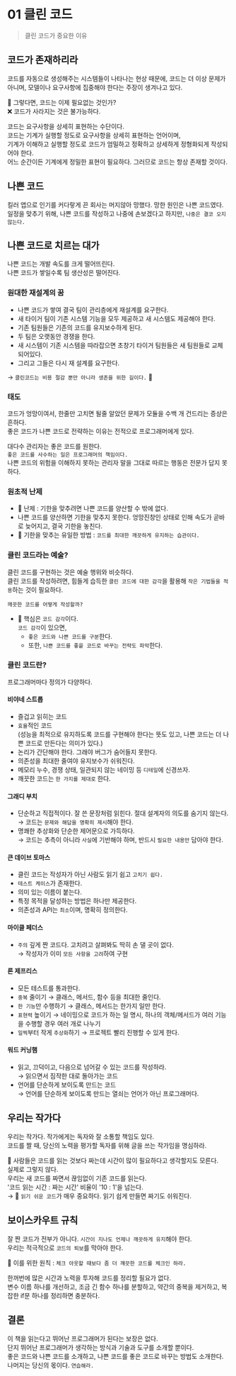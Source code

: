 # 01 클린 코드
> 클린 코드가 중요한 이유

## 코드가 존재하리라
코드를 자동으로 생성해주는 시스템들이 나타나는 현상 때문에, 코드는 더 이상 문제가 아니며, 모델이나 요구사항에 집중해야 한다는 주장이 생겨나고 있다.<br>

🤔 그렇다면, 코드는 이제 필요없는 것인가?<br>
❌ 코드가 사라지는 것은 불가능하다.<br>

코드는 요구사항을 상세히 표현하는 수단이다.<br>
코드는 기계가 실행할 정도로 요구사항을 상세히 표현하는 언어이며,<br>
기계가 이해하고 실행할 정도로 코드가 엄밀하고 정확하고 상세하게 정형화되게 작성되어야 한다.<br>
어느 순간이든 기계에게 정밀한 표현이 필요하다. 그러므로 코드는 항상 존재할 것이다.

## 나쁜 코드
킬러 앱으로 인기를 커다랗게 끈 회사는 머지않아 망했다. 망한 원인은 나쁜 코드였다.<br>
일정을 맞추기 위해, 나쁜 코드를 작성하고 나중에 손보겠다고 하지만, `나중은 결코 오지 않는다.`

## 나쁜 코드로 치르는 대가
나쁜 코드는 개발 속도를 크게 떨어뜨린다.<br>
나쁜 코드가 쌓일수록 팀 생산성은 떨어진다.

### 원대한 재설계의 꿈
- 나쁜 코드가 쌓여 결국 팀이 관리층에게 재설계를 요구한다.
- 새 타이거 팀이 기존 시스템 기능을 모두 제공하고 새 시스템도 제공해야 한다.
- 기존 팀원들은 기존의 코드를 유지보수하게 된다.
- 두 팀은 오랫동안 경쟁을 한다.
- 새 시스템이 기존 시스템을 따라잡으면 초창기 타이거 팀원들은 새 팀원들로 교체 되어있다.
- 그리고 그들은 다시 재 설계를 요구한다.

→ `클린코드는 비용 절감 뿐만 아니라 생존을 위한 길이다.` 🌟

### 태도
코드가 엉망이여서, 한줄만 고치면 될줄 알았던 문제가 모듈을 수백 개 건드리는 증상은 흔하다.<br>
좋은 코드가 나쁜 코드로 전략하는 이유는 전적으로 프로그래머에게 있다.<br>

대다수 관리자는 좋은 코드를 원한다.<br>
`좋은 코드를 사수하는 일은 프로그래머의 책임이다.`<br>
나쁜 코드의 위험을 이해하지 못하는 관리자 말을 그대로 따르는 행동은 전문가 답지 못하다.

### 원초적 난제
- 🤔  난제 : 기한을 맞추려면 나쁜 코드를 양산할 수 밖에 없다. <br>
- 나쁜 코드를 양산하면 기한을 맞추지 못한다. 엉망진창인 상태로 인해 속도가 곧바로 늦어지고, 결국 기한을 놓친다.<br>
- 🌟 기한을 맞추는 유일한 방법 : `코드를 최대한 깨끗하게 유지하는 습관이다.`

### 클린 코드라는 예술?
클린 코드를 구현하는 것은 예술 행위와 비슷하다.<br>
클린 코드를 작성하려면, 힘들게 습득한 `클린 코드에 대한 감각`을 활용해 `작은 기법들을 적용`하는 것이 필요하다.<br>

`깨끗한 코드를 어떻게 작성할까?`<br>
- 🔑 핵심은 `코드 감각`이다. <br>
  `코드 감각`이 있으면,
  - `좋은 코드와 나쁜 코드를 구분`한다.
  - 또한, `나쁜 코드를 좋읕 코드로 바꾸는 전략도 파악`한다.

### 클린 코드란?
프로그래머마다 정의가 다양하다.

#### 비야네 스트롭
- 즐겁고 읽히는 코드
- `효율`적인 코드<br>
  (성능을 최적으로 유지하도록 코드를 구현해야 한다는 뜻도 있고, 나쁜 코드는 더 나쁜 코드로 만든다는 의미가 있다.)
- 논리가 간단해야 한다. 그래야 버그가 숨어들지 못한다.
- 의존성을 최대한 줄여야 유지보수가 쉬워진다.
- 메모리 누수, 경쟁 상태, 일관되지 않는 네이밍 등 `디테일`에 신경쓰자.
- 깨끗한 코드는 `한 가지를 제대로` 한다.

#### 그래디 부치
- 단순하고 직접적이다. 잘 쓴 문장처럼 읽힌다. 절대 설계자의 의도를 숨기지 않는다.<br>
  → 코드는 `문제와 해답을 명확히 제시`해야 한다.
- 명쾌한 추상화와 단순한 제어문으로 가득하다.<br>
  → 코드는 추측이 아니라 `사실`에 기반해야 하며, 반드시 `필요한 내용만` 담아야 한다.

#### 큰 데이브 토마스
- 클린 코드는 작성자가 아닌 사람도 읽기 쉽고 `고치기 쉽다.`
- `테스트 케이스`가 존재한다.
- 의미 있는 이름이 붙는다.
- 특정 목적을 달성하는 방법은 하나만 제공한다.
- 의존성과 API는 `최소`이며, 명확히 정의한다.

#### 마이클 페더스
- `주의` 깊게 짠 코드다. 고치려고 살펴봐도 딱히 손 댈 곳이 없다.<br>
  → 작성자가 이미 `모든 사항을 고려`하여 구현

#### 론 제프리스
- 모든 테스트를 통과한다.
- `중복` 줄이기 → 클래스, 메서드, 함수 등을 최대한 줄인다.
- `한 기능`만 수행하기 → 클래스, 메서드는 한가지 일만 한다.
- `표현력` 높이기 → 네이밍으로 코드가 하는 일 명시, 하나의 객체/메서드가 여러 기능을 수행할 경우 여러 개로 나누기
- `일찍`부터 작게 `추상화`하기 → 프로젝트 빨리 진행할 수 있게 한다.

#### 워드 커닝햄
- 읽고, 끄덕이고, 다음으로 넘어갈 수 있는 코드를 작성하라.<br>
  → 읽으면서 짐작한 대로 돌아가는 코드
- 언어를 단순하게 보이도록 만드는 코드<br>
  → 언어를 단순하게 보이도록 만드는 열쇠는 언어가 아닌 프로그래머다.

## 우리는 작가다
우리는 작가다. 작가에게는 독자와 잘 소통할 책임도 있다.<br>
코드를 짤 때, 당신의 노력을 평가할 독자를 위해 글을 쓰는 작가임을 명심하라.<br>

🤔 사람들은 코드를 읽는 것보다 짜는데 시간이 많이 필요하다고 생각할지도 모른다.<br>
실제로 그렇지 않다.<br>
우리는 새 코드를 짜면서 끊임없이 기존 코드를 읽는다.<br> '코드 읽는 시간 : 짜는 시간' 비율이 '10 : 1'을 넘는다.<br>
→ 🌟 `읽기 쉬운 코드`가 매우 중요하다. 읽기 쉽게 만들면 짜기도 쉬워진다.

## 보이스카우트 규칙
잘 짠 코드가 전부가 아니다. `시간이 지나도 언제나 깨끗하게 유지`해야 한다.<br>
우리는 적극적으로 `코드의 퇴보`를 막아야 한다.

🌟 이를 위한 원칙 : `체크 아웃할 때보다 좀 더 꺠끗한 코드를 체크인 하라.`

한꺼번에 많은 시간과 노력을 투자해 코드를 정리할 필요가 없다.<br>
변수 이름 하나를 개선하고, 조금 긴 함수 하나를 분할하고, 약간의 중복을 제거하고, 복잡한 if문 하나를 정리하면 충분하다.

## 결론
이 책을 읽는다고 뛰어난 프로그래머가 된다는 보장은 없다.<br>
단지 뛰어난 프로그래머가 생각하는 방식과 기술과 도구를 소개할 뿐이다.<br>
좋은 코드와 나쁜 코드를 소개하고, 나쁜 코드를 좋은 코드로 바꾸는 방법도 소개한다.<br>
나머지는 당신의 몫이다. `연습해라.`
